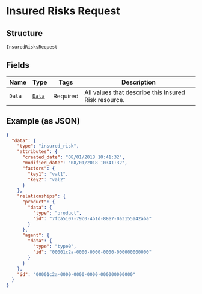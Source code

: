 
# Insured Risks Request

## Structure

`InsuredRisksRequest`

## Fields

| Name | Type | Tags | Description |
|  --- | --- | --- | --- |
| `Data` | [`Data`](../../doc/models/data.md) | Required | All values that describe this Insured Risk resource. |

## Example (as JSON)

```json
{
  "data": {
    "type": "insured_risk",
    "attributes": {
      "created_date": "08/01/2018 10:41:32",
      "modified_date": "08/01/2018 10:41:32",
      "factors": {
        "key1": "val1",
        "key2": "val2"
      }
    },
    "relationships": {
      "product": {
        "data": {
          "type": "product",
          "id": "7fca5107-79c0-4b1d-88e7-0a3155a42aba"
        }
      },
      "agent": {
        "data": {
          "type": "type0",
          "id": "00001c2a-0000-0000-0000-000000000000"
        }
      }
    },
    "id": "00001c2a-0000-0000-0000-000000000000"
  }
}
```

